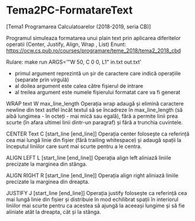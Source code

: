 # Tema2PC-FormatareText
[Tema1 Programarea Calculatoarelor (2018-2019, seria CB)] 

Programul simuleaza formatarea unui plain text prin aplicarea diferitelor operatii (Center, Justify, Align, Wrap , List)
Enunt: https://ocw.cs.pub.ro/courses/programare/teme_2018/tema2_2018_cbd

Rulare:   make run ARGS='"W 50, C 0 0, L1" in.txt out.txt'
  - primul argument reprezintă un șir de caractere care indică operațiile (separate prin virgulă)
  - al doilea argument este calea către fișierul de intrare
  - al treilea argument este numele fișierului formatat care va fi generat


WRAP text     W max_line_length
  Operația wrap adaugă și elimină caractere newline din text astfel încât textul să se încadreze în max_line_length (să aibă lungimea - în octeți - mai mică sau egală), fără a permite linii prea scurte (în afara ultimei linii dintr-un paragraf) și fără a trunchia cuvintele.

CENTER Text   C [start_line [end_line]]
  Operația center folosește ca referință cea mai lungă linie din fișier (fără trailing whitespace) și adaugă spații la începutul liniilor care sunt mai scurte pentru a le centra.
  
ALIGN LEFT    L [start_line [end_line]]
  Operația align left aliniază liniile precizate la marginea din stânga.

ALIGN RIGHT   R [start_line [end_line]]
  Operația align right aliniază liniile precizate la marginea din dreapta.

JUSTIFY       J [start_line [end_line]]
  Operația justify folosește ca referință cea mai lungă linie din fișier și distribuie în mod echilibrat spații în interiorul liniilor mai scurte pentru ca acestea să ajungă la aceeași lungime și să fie aliniate atât la dreapta, cât și la stânga.
       
      

